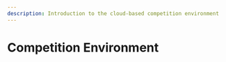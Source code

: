 ```yaml
---
description: Introduction to the cloud-based competition environment
---
```


# Competition Environment

